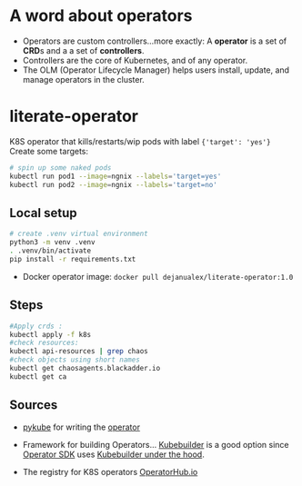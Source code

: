 # A word about operators

* Operators are custom controllers...more exactly: A **operator** is a set of **CRD**s and a a set of **controllers**.
* Controllers are the core of Kubernetes, and of any operator.
* The OLM (Operator Lifecycle Manager) helps users install, update, and manage operators in the cluster.

# literate-operator
K8S operator that kills/restarts/wip pods with label `{'target': 'yes'}`
Create some targets:
```bash
# spin up some naked pods
kubectl run pod1 --image=ngnix --labels='target=yes'
kubectl run pod2 --image=ngnix --labels='target=no'
```

## Local setup

```bash
# create .venv virtual environment
python3 -m venv .venv
. .venv/bin/activate
pip install -r requirements.txt
```
* Docker operator image: `docker pull dejanualex/literate-operator:1.0`

## Steps

```bash
#Apply crds : 
kubectl apply -f k8s
#check resources: 
kubectl api-resources | grep chaos
#check objects using short names
kubectl get chaosagents.blackadder.io
kubectl get ca
```

## Sources

* [pykube](https://pykube.readthedocs.io/en/latest/index.html) for writing the [operator](https://pykube.readthedocs.io/en/latest/howtos/write-an-operator.html)

* Framework for building Operators… [Kubebuilder](https://github.com/kubernetes-sigs/kubebuilder) is a good option since [Operator SDK](https://sdk.operatorframework.io/) uses [Kubebuilder under the hood](https://sdk.operatorframework.io/docs/faqs/#what-are-the-the-differences-between-kubebuilder-and-operator-sdk).

* The registry for K8S operators [OperatorHub.io](https://operatorhub.io/)